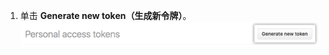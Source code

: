 1. 单击 **Generate new token（生成新令牌）**。 ![生成新令牌按钮](/assets/images/help/settings/generate_new_token.png)